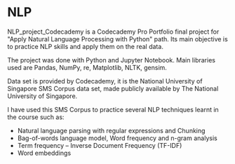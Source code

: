 # NLP

NLP_project_Codecademy is a Codecademy Pro Portfolio final project for "Apply Natural Language Processing with Python" path. Its main objective is to practice NLP skills and apply them on the real data.

The project was done with Python and Jupyter Notebook. 
Main libraries used are Pandas, NumPy, re, Matplotlib, NLTK, gensim.

Data set is provided by Codecademy, it is the National University of Singapore SMS Corpus data set, made publicly available by The National University of Singapore. 

I have used this SMS Corpus to practice several NLP techniques learnt in the course such as:
- Natural language parsing with regular expressions and Chunking
- Bag-of-words language model, Word frequency and n-gram analysis
- Term frequency – Inverse Document Frequency (TF-IDF)
- Word embeddings


